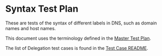 # Syntax Test Plan

These are tests of the syntax of different labels in DNS, such as domain
names and host names.

This document uses the terminology defined in the [Master Test Plan].

The list of Delegation test cases is found in the [Test Case README].


[Master Test Plan]:             ../MasterTestPlan.md
[Test Case README]:             ../README.md

